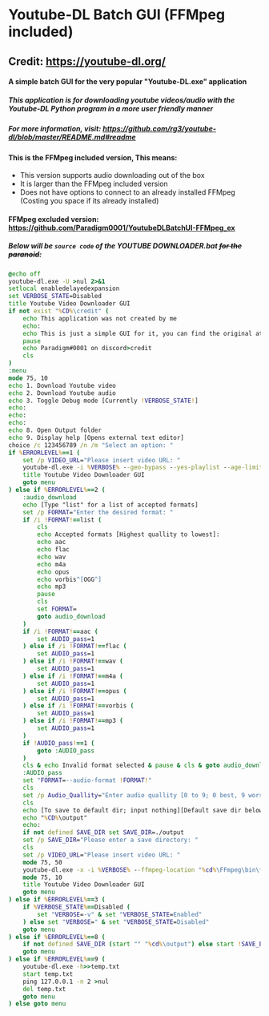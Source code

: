 # **Youtube-DL Batch GUI (FFMpeg included)**
## Credit: https://youtube-dl.org/
#### A simple batch GUI for the very popular "Youtube-DL.exe" application
##### This application is for downloading youtube videos/audio with the Youtube-DL Python program in a more user friendly manner
##### For more information, visit: https://github.com/rg3/youtube-dl/blob/master/README.md#readme
#### This is the FFMpeg included version, This means:
- This version supports audio downloading out of the box
- It is larger than the FFMpeg included version
- Does not have options to connect to an already installed FFMpeg (Costing you space if its already installed)
#### FFMpeg excluded version: https://github.com/Paradigm0001/YoutubeDLBatchUI-FFMpeg_ex

##### Below will be ```source code``` of the YOUTUBE DOWNLOADER.bat ~~for the paranoid~~:
```bat
@echo off
youtube-dl.exe -U >nul 2>&1
setlocal enabledelayedexpansion
set VERBOSE_STATE=Disabled
title Youtube Video Downloader GUI
if not exist "%CD%\credit" (
	echo This application was not created by me
	echo:
	echo This is just a simple GUI for it, you can find the original at: https://youtube-dl.org/
	pause
	echo Paradigm#0001 on discord>credit
	cls
)
:menu
mode 75, 10
echo 1. Download Youtube video
echo 2. Download Youtube audio
echo 3. Toggle Debug mode [Currently !VERBOSE_STATE!]       
echo:                                                                                                     
echo:
echo:
echo 8. Open Output folder
echo 9. Display help [Opens external text editor]
choice /c 123456789 /n /m "Select an option: " 
if %ERRORLEVEL%==1 (
	set /p VIDEO_URL="Please insert video URL: "
	youtube-dl.exe -i %VERBOSE% --geo-bypass --yes-playlist --age-limit 25 --console-title !VIDEO_URL!
	title Youtube Video Downloader GUI
	goto menu
) else if %ERRORLEVEL%==2 (
    :audio_download
    echo [Type "list" for a list of accepted formats]
    set /p FORMAT="Enter the desired format: "
    if /i !FORMAT!==list (
    	cls
    	echo Accepted formats [Highest quallity to lowest]:
    	echo aac
    	echo flac
    	echo wav
    	echo m4a
    	echo opus
    	echo vorbis^[OGG^]
    	echo mp3
    	pause
    	cls
    	set FORMAT=
    	goto audio_download
    )
    if /i !FORMAT!==aac (
    	set AUDIO_pass=1
    ) else if /i !FORMAT!==flac (
    	set AUDIO_pass=1
    ) else if /i !FORMAT!==wav (
    	set AUDIO_pass=1
    ) else if /i !FORMAT!==m4a (
    	set AUDIO_pass=1
    ) else if /i !FORMAT!==opus (
    	set AUDIO_pass=1
    ) else if /i !FORMAT!==vorbis (
    	set AUDIO_pass=1
    ) else if /i !FORMAT!==mp3 (
    	set AUDIO_pass=1
    )
    if !AUDIO_pass!==1 (
    	goto :AUDIO_pass
    )
    cls & echo Invalid format selected & pause & cls & goto audio_download
    :AUDIO_pass
    set "FORMAT=--audio-format !FORMAT!"
    cls
    set /p Audio_Quallity="Enter audio quallity [0 to 9; 0 best, 9 worse]: "
    cls
    echo [To save to default dir; input nothing][Default save dir below:]
    echo "%CD%\output"
    echo:
    if not defined SAVE_DIR set SAVE_DIR=./output
    set /p SAVE_DIR="Please enter a save directory: "    
    cls
    set /p VIDEO_URL="Please insert video URL: "
    mode 75, 50
    youtube-dl.exe -x -i %VERBOSE% --ffmpeg-location "%cd%\FFmpeg\bin\ffmpeg.exe" !FORMAT! --audio-quality !Audio_Quallity! -o "!SAVE_DIR!/%%(title)s-%%(id)s.%%(ext)s" --ignore-config --geo-bypass --yes-playlist --age-limit 25 --console-title !VIDEO_URL!
    mode 75, 10
    title Youtube Video Downloader GUI          
    goto menu
) else if %ERRORLEVEL%==3 (
	if %VERBOSE_STATE%==Disabled (
		set "VERBOSE=-v" & set "VERBOSE_STATE=Enabled"
	) else set "VERBOSE=" & set "VERBOSE_STATE=Disabled"
	goto menu
) else if %ERRORLEVEL%==8 (
    if not defined SAVE_DIR (start "" "%cd%\output") else start !SAVE_DIR!
    goto menu
) else if %ERRORLEVEL%==9 (
	youtube-dl.exe -h>>temp.txt
	start temp.txt
	ping 127.0.0.1 -n 2 >nul
	del temp.txt
	goto menu
) else goto menu
```
